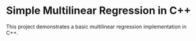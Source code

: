 # Simple Multilinear Regression in C++

This project demonstrates a basic multilinear regression implementation in C++.


